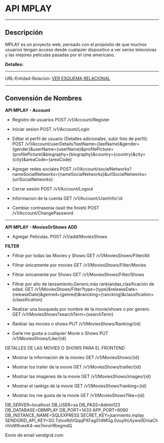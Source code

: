 # API MPLAY
---
## Descripción
MPLAY es un proyecto web, pensado con el propósito de que muchos usuarios tengan acceso desde cualquier dispositivo a ver series televisivas y las mejores peliculas pasadas por el cine americano.

**Detalles:**   

---
URL-Entidad-Relacion: 
[ VER  ESQUEMA RELACIONAL](https://www.lucidchart.com/invitations/accept/1193d43b-9f2d-44a7-811c-a163f718b06d)

---

## Convensión de Nombres


**API MPLAY - Account**
* Registro de usuarios
POST /v1/Account/Register

* Iniciar sesion
POST /v1/Account/Login

* Editar el perfil de usuario (Detalles adicionales, subir foto de perfil).
POST /v1/Account/userDetails?lastName={lastName}&gender={gender}&userName={userName}&profilePicture={profilePicture}&biography={biography}&country={country}&city={city}&areaCode={areaCode}

* Agregar redes sociales
POST /v1/Account/socialNetworks?nameSocialNetworks={nameSocialNetworks}&urlSocialNetworks={urlSocialNetworks}

* Cerrar sesión
POST /v1/Account/Logout

* Informacion de la cuenta
GET /v1/Account/UserInfo/:id

* Cambiar contrasenia (wait the finish)
POST /v1/Account/ChangePassword
------------------------------------------------------------------------------

**API MPLAY - MoviesOrShows**
**ADD**
* Agregar Peliculas.
POST /v1/add/MoviesShows

**FILTER**
* Filtrar por todas las Movies y Shows
GET /v1/MoviesShows/Filter/All

* Filtrar únicamente por movies
GET /v1/MoviesShows/Filter/Movies

* Filtrar únicamente por Shows
GET /v1/MoviesShows/Filter/Shows

* Filtrar por año de lanzamiento,Genero,más rankiandas,clasificación de edad.
GET /v1/MoviesShows/Filter?type={type}&releaseDate={releaseDate}&genred={genred}&rancking={rancking}&classification={classification}


* Realizar una busqueda por nombre de la movie/shows o por genero.
GET /v1/MoviesShows?searchTerm={searchTerm}

* Rankiar las movies o shows
PUT /v1/MoviesShows/Ranking/{id}

* Darle me gusta a cualquier Movie o Shows
PUT /v1/MoviesShows/Like/{id}

DETALLES DE LAS MOVIES O SHOWS PARA EL FRONTEND

* Mostrar la información de la movies
GET /v1/MoviesShows/{id}

* Mostrar los trailer de la movie
GET /v1/MoviesShows/trailler/{id}

* Mostrar las imagenes de la movie
GET /v1/MoviesShows/images/{id}

* Mostrar el rankigs de la movie
GET /v1/MoviesShows?ranking={id}

* Mostrar los me gusta de la movie
GET /v1/MoviesShows?like={id}



DB_SERVER=localhost 
DB_USER=sa 
DB_PASS=Admin123 
DB_DATABASE=DBMPLAY 
DB_PORT=1433 
APP_PORT=8090 
DB_INSTANCE_NAME=SQLEXPRESS
SECRET_KEY=jsarmiento.mplay
SENDGRID_API_KEY=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

Envio de email sendgrid.com